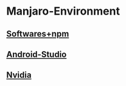 # Manjaro-Environment

## [Softwares+npm](Arch-env.md) 

## [Android-Studio](Android-Studio.md) 

## [Nvidia](Nvidia.md) 

